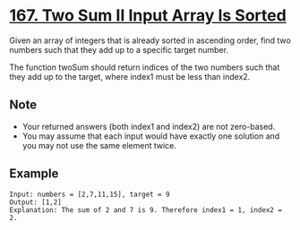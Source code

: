 # [167. Two Sum II Input Array Is Sorted](https://leetcode.com/problems/two-sum-ii-input-array-is-sorted/)

Given an array of integers that is already sorted in ascending order, find two numbers such that they add up to a specific target number.

The function twoSum should return indices of the two numbers such that they add up to the target, where index1 must be less than index2.

## Note

- Your returned answers (both index1 and index2) are not zero-based.
- You may assume that each input would have exactly one solution and you may not use the same element twice.

## Example

```text
Input: numbers = [2,7,11,15], target = 9
Output: [1,2]
Explanation: The sum of 2 and 7 is 9. Therefore index1 = 1, index2 = 2.
```
